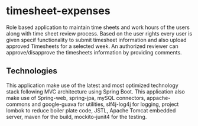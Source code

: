 # timesheet-expenses
Role based application to maintain time sheets and work hours of the users along with time sheet review process. 
Based on the user rights every user is given specif functionality to submit timesheet information and also upload approved Timesheets
 for a selected week. An authorized reviewer can approve/disapprove the timesheets information by providing comments.

## Technologies
This application make use of the latest and most optimized technology stack following MVC architecture using Spring Boot.
This application also make use of Spring-web, spring-jpa, mySQL connectors, appache-commons and google-guava for utilities,
 slf4j-log4j for logging, project lombok to reduce boiler plate code, JSTL, Apache Tomcat embedded server,  maven for the build, mockito-junit4 for the testing.

